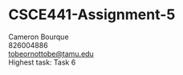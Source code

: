 # CSCE441-Assignment-5

Cameron Bourque  
826004886  
tobeornottobe@tamu.edu  
Highest task: Task 6  